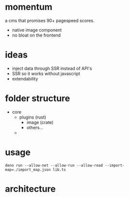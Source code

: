 # momentum

a cms that promises 90+ pagespeed scores.

- native image component
- no bloat on the frontend

# ideas

- inject data through SSR instead of API's
- SSR so it works without javascript
- extendability

# folder structure

- core
  - plugins (rust)
    - image (crate)
    - others...
  -

# usage

```
deno run --allow-net --allow-run --allow-read --import-map=./import_map.json lib.ts
```

# architecture

```
```

